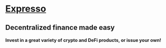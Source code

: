 
# [Expresso](https://expresso.finance/)

## Decentralized finance made easy

#### Invest in a great variety of crypto and DeFi products, or issue your own!
